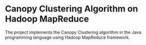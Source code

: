 Canopy Clustering Algorithm on Hadoop MapReduce
===============================================

The project implements the Canopy Clustering algorithm in the Java programming language using Hadoop MapReduce framework.
